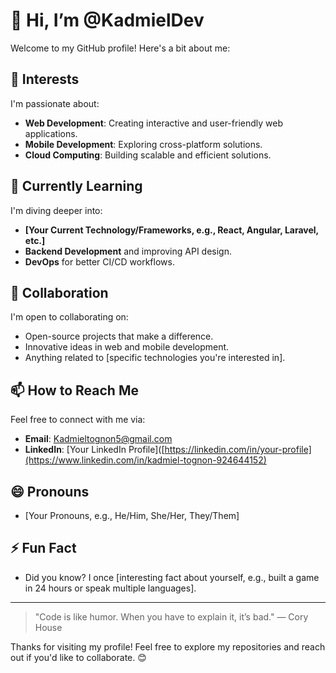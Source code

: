 # 👋 Hi, I’m @KadmielDev

Welcome to my GitHub profile! Here's a bit about me:

## 👀 Interests
I'm passionate about:
- **Web Development**: Creating interactive and user-friendly web applications.
- **Mobile Development**: Exploring cross-platform solutions.
- **Cloud Computing**: Building scalable and efficient solutions.

## 🌱 Currently Learning
I'm diving deeper into:
- **[Your Current Technology/Frameworks, e.g., React, Angular, Laravel, etc.]**
- **Backend Development** and improving API design.
- **DevOps** for better CI/CD workflows.

## 💞️ Collaboration
I'm open to collaborating on:
- Open-source projects that make a difference.
- Innovative ideas in web and mobile development.
- Anything related to [specific technologies you're interested in].

## 📫 How to Reach Me
Feel free to connect with me via:
- **Email**: [Kadmieltognon5@gmail.com](mailto:Kadmieltognon5@gmail.com)
- **LinkedIn**: [Your LinkedIn Profile]([https://linkedin.com/in/your-profile](https://www.linkedin.com/in/kadmiel-tognon-924644152)
## 😄 Pronouns
- [Your Pronouns, e.g., He/Him, She/Her, They/Them]

## ⚡ Fun Fact
- Did you know? I once [interesting fact about yourself, e.g., built a game in 24 hours or speak multiple languages].

---

> "Code is like humor. When you have to explain it, it’s bad." — Cory House

Thanks for visiting my profile! Feel free to explore my repositories and reach out if you'd like to collaborate. 😊
